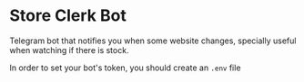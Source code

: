 # Store Clerk Bot

Telegram bot that notifies you when some website changes, specially useful when watching if there is stock.

In order to set your bot's token, you should create an `.env` file
